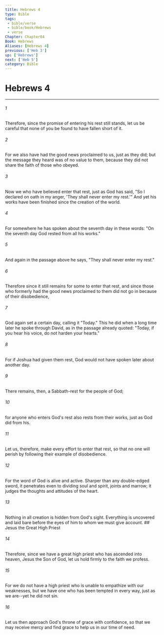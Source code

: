 ```yaml
---
title: Hebrews 4
type: Bible
tags:
 - bible/verse
 - bible/book/Hebrews
 - verse
Chapter: Chapter04
Book: Hebrews
Aliases: [Hebrews 4]
previous: ['Heb 3']
up: ['Hebrews']
next: ['Heb 5']
category: Bible
---
```

# Hebrews 4

***


###### 1 
Therefore, since the promise of entering his rest still stands, let us be careful that none of you be found to have fallen short of it. 

###### 2 
For we also have had the good news proclaimed to us, just as they did; but the message they heard was of no value to them, because they did not share the faith of those who obeyed. 

###### 3 
Now we who have believed enter that rest, just as God has said, "So I declared on oath in my anger, 'They shall never enter my rest.'" And yet his works have been finished since the creation of the world. 

###### 4 
For somewhere he has spoken about the seventh day in these words: "On the seventh day God rested from all his works." 

###### 5 
And again in the passage above he says, "They shall never enter my rest." 

###### 6 
Therefore since it still remains for some to enter that rest, and since those who formerly had the good news proclaimed to them did not go in because of their disobedience, 

###### 7 
God again set a certain day, calling it "Today." This he did when a long time later he spoke through David, as in the passage already quoted: "Today, if you hear his voice, do not harden your hearts." 

###### 8 
For if Joshua had given them rest, God would not have spoken later about another day. 

###### 9 
There remains, then, a Sabbath-rest for the people of God; 

###### 10 
for anyone who enters God's rest also rests from their works, just as God did from his. 

###### 11 
Let us, therefore, make every effort to enter that rest, so that no one will perish by following their example of disobedience. 

###### 12 
For the word of God is alive and active. Sharper than any double-edged sword, it penetrates even to dividing soul and spirit, joints and marrow; it judges the thoughts and attitudes of the heart. 

###### 13 
Nothing in all creation is hidden from God's sight. Everything is uncovered and laid bare before the eyes of him to whom we must give account. ## Jesus the Great High Priest 

###### 14 
Therefore, since we have a great high priest who has ascended into heaven, Jesus the Son of God, let us hold firmly to the faith we profess. 

###### 15 
For we do not have a high priest who is unable to empathize with our weaknesses, but we have one who has been tempted in every way, just as we are--yet he did not sin. 

###### 16 
Let us then approach God's throne of grace with confidence, so that we may receive mercy and find grace to help us in our time of need. 
